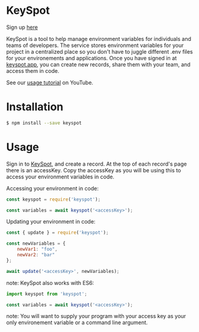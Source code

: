 # KeySpot
Sign up [here](https://keyspot.app)

KeySpot is a tool to help manage environment variables for individuals and teams of developers. The service stores environment variables for your project in a centralized place so you don't have to juggle different .env files for your environements and applications. Once you have signed in at [keyspot.app](https://keyspot.app), you can create new records, share them with your team, and access them in code.

See our [usage tutorial]() on YouTube.

# Installation

```bash
$ npm install --save keyspot
```

# Usage

Sign in to [KeySpot](https://keyspot.app), and create a record. At the top of each record's page there is an accessKey. Copy the accessKey as you will be using this to access your environment variables in code.

Accessing your environment in code:
```javascript
const keyspot = require('keyspot');

const variables = await keyspot('<accessKey>');
```

Updating your environment in code:
```javascript
const { update } = require('keyspot');

const newVariables = {
    newVar1: "foo",
    newVar2: "bar"
};

await update('<accessKey>', newVariables);

```

note: KeySpot also works with ES6:
```javascript
import keyspot from 'keyspot';

const variables = await keyspot('<accessKey>');
```

note: You will want to supply your program with your access key as your only environement variable or a command line argument.

